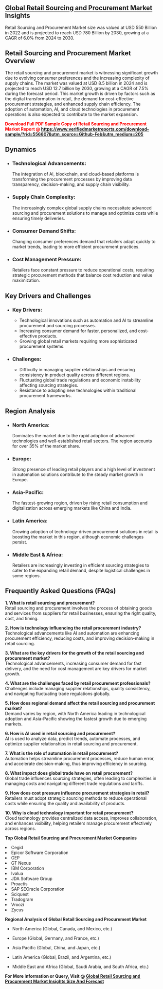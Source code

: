 <h2><a href="https://www.verifiedmarketreports.com/download-sample/?rid=556607&amp;utm_source=Github&amp;utm_medium=205" target="_blank">Global Retail Sourcing and Procurement Market</a> Insights</h2><p>Retail Sourcing and Procurement Market size was valued at USD 550 Billion in 2022 and is projected to reach USD 780 Billion by 2030, growing at a CAGR of 6.0% from 2024 to 2030.</p><p> <h2>Retail Sourcing and Procurement Market Overview</h2> <p>The retail sourcing and procurement market is witnessing significant growth due to evolving consumer preferences and the increasing complexity of supply chains. The market was valued at USD 8.5 billion in 2024 and is projected to reach USD 12.7 billion by 2030, growing at a CAGR of 7.5% during the forecast period. This market growth is driven by factors such as the digital transformation in retail, the demand for cost-effective procurement strategies, and enhanced supply chain efficiency. The adoption of automation, AI, and cloud technologies in procurement operations is also expected to contribute to the market expansion.</p> <p><b><p><span class=""><span style="color: #ff0000;"><strong>Download Full PDF Sample Copy of Retail Sourcing and Procurement Market Report</strong> @ </span><a href="https://www.verifiedmarketreports.com/download-sample/?rid=556607&amp;utm_source=Github-Feb&amp;utm_medium=205" target="_blank">https://www.verifiedmarketreports.com/download-sample/?rid=556607&amp;utm_source=Github-Feb&amp;utm_medium=205</a></span></p></b></p> <h2>Dynamics</h2> <ul> <li><h3>Technological Advancements:</h3> The integration of AI, blockchain, and cloud-based platforms is transforming the procurement processes by improving data transparency, decision-making, and supply chain visibility.</li> <li><h3>Supply Chain Complexity:</h3> The increasingly complex global supply chains necessitate advanced sourcing and procurement solutions to manage and optimize costs while ensuring timely deliveries.</li> <li><h3>Consumer Demand Shifts:</h3> Changing consumer preferences demand that retailers adapt quickly to market trends, leading to more efficient procurement practices.</li> <li><h3>Cost Management Pressure:</h3> Retailers face constant pressure to reduce operational costs, requiring strategic procurement methods that balance cost reduction and value maximization.</li> </ul> <h2>Key Drivers and Challenges</h2> <ul> <li><h3>Key Drivers:</h3> <ul> <li>Technological innovations such as automation and AI to streamline procurement and sourcing processes.</li> <li>Increasing consumer demand for faster, personalized, and cost-effective products.</li> <li>Growing global retail markets requiring more sophisticated procurement systems.</li> </ul> </li> <li><h3>Challenges:</h3> <ul> <li>Difficulty in managing supplier relationships and ensuring consistency in product quality across different regions.</li> <li>Fluctuating global trade regulations and economic instability affecting sourcing strategies.</li> <li>Resistance to adopting new technologies within traditional procurement frameworks.</li> </ul> </li> </ul> <h2>Region Analysis</h2> <ul> <li><h3>North America:</h3> Dominates the market due to the rapid adoption of advanced technologies and well-established retail sectors. The region accounts for over 35% of the market share.</li> <li><h3>Europe:</h3> Strong presence of leading retail players and a high level of investment in automation solutions contribute to the steady market growth in Europe.</li> <li><h3>Asia-Pacific:</h3> The fastest-growing region, driven by rising retail consumption and digitalization across emerging markets like China and India.</li> <li><h3>Latin America:</h3> Growing adoption of technology-driven procurement solutions in retail is boosting the market in this region, although economic challenges persist.</li> <li><h3>Middle East & Africa:</h3> Retailers are increasingly investing in efficient sourcing strategies to cater to the expanding retail demand, despite logistical challenges in some regions.</li> </ul> <h2>Frequently Asked Questions (FAQs)</h2> <p><b>1. What is retail sourcing and procurement?</b><br>Retail sourcing and procurement involves the process of obtaining goods and services from suppliers for retail businesses, ensuring the right quality, cost, and timing.</p> <p><b>2. How is technology influencing the retail procurement industry?</b><br>Technological advancements like AI and automation are enhancing procurement efficiency, reducing costs, and improving decision-making in retail sourcing.</p> <p><b>3. What are the key drivers for the growth of the retail sourcing and procurement market?</b><br>Technological advancements, increasing consumer demand for fast delivery, and the need for cost management are key drivers for market growth.</p> <p><b>4. What are the challenges faced by retail procurement professionals?</b><br>Challenges include managing supplier relationships, quality consistency, and navigating fluctuating trade regulations globally.</p> <p><b>5. How does regional demand affect the retail sourcing and procurement market?</b><br>Demand varies by region, with North America leading in technological adoption and Asia-Pacific showing the fastest growth due to emerging markets.</p> <p><b>6. How is AI used in retail sourcing and procurement?</b><br>AI is used to analyze data, predict trends, automate processes, and optimize supplier relationships in retail sourcing and procurement.</p> <p><b>7. What is the role of automation in retail procurement?</b><br>Automation helps streamline procurement processes, reduce human error, and accelerate decision-making, thus improving efficiency in sourcing.</p> <p><b>8. What impact does global trade have on retail procurement?</b><br>Global trade influences sourcing strategies, often leading to complexities in managing costs and navigating different trade regulations and tariffs.</p> <p><b>9. How does cost pressure influence procurement strategies in retail?</b><br>Retailers must adopt strategic sourcing methods to reduce operational costs while ensuring the quality and availability of products.</p> <p><b>10. Why is cloud technology important for retail procurement?</b><br>Cloud technology provides centralized data access, improves collaboration, and enhances visibility, helping retailers manage procurement effectively across regions.</p> </p><p><strong>Top Global Retail Sourcing and Procurement Market Companies</strong></p><div data-test-id=""><p><li>Cegid</li><li> Epicor Software Corporation</li><li> GEP</li><li> GT Nexus</li><li> IBM Corporation</li><li> Ivalua</li><li> JDA Software Group</li><li> Proactis</li><li> SAP SEOracle Corporation</li><li> Sciquest</li><li> Tradogram</li><li> Vroozi</li><li> Zycus</li></p><div><strong>Regional Analysis of&nbsp;Global Retail Sourcing and Procurement Market</strong></div><ul><li dir="ltr"><p dir="ltr">North America&nbsp;(Global, Canada, and Mexico, etc.)</p></li><li dir="ltr"><p dir="ltr">Europe (Global, Germany, and France, etc.)</p></li><li dir="ltr"><p dir="ltr">Asia Pacific&nbsp;(Global, China, and Japan, etc.)</p></li><li dir="ltr"><p dir="ltr">Latin America&nbsp;(Global, Brazil, and Argentina, etc.)</p></li><li dir="ltr">Middle East and Africa&nbsp;(Global, Saudi Arabia, and South Africa, etc.)</li></ul><p><strong>For More Information or Query, Visit @&nbsp;</strong><strong><a href="https://www.verifiedmarketreports.com/product/retail-sourcing-and-procurement-market-size-and-forecast/?utm_source=Github&amp;utm_medium=205" target="_blank">Global Retail Sourcing and Procurement Market Insights Size And Forecast</a></strong></p></div>
